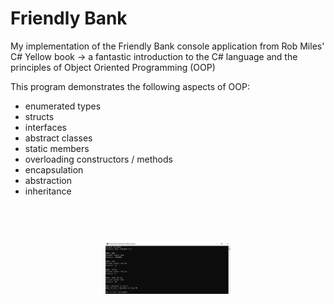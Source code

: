 # Friendly Bank

My implementation of the Friendly Bank console application from Rob Miles' C# Yellow book 
-> a fantastic introduction to the C# language and the principles of Object Oriented Programming (OOP)


This program demonstrates the following aspects of OOP:
- enumerated types
- structs
- interfaces
- abstract classes
- static members
- overloading constructors / methods
- encapsulation
- abstraction
- inheritance


<h1 align="center">
  <br>
  <a href="https://bit.ly/3Q8G5MJ"><img src="./friendly-bank.PNG" alt="Friendly Bank" width="200"></a>
</h1>
